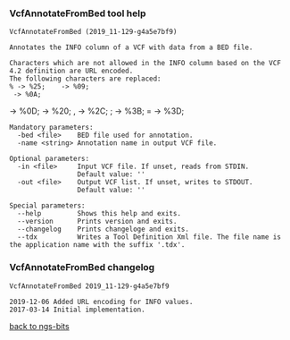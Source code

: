 ### VcfAnnotateFromBed tool help
	VcfAnnotateFromBed (2019_11-129-g4a5e7bf9)
	
	Annotates the INFO column of a VCF with data from a BED file.
	
	Characters which are not allowed in the INFO column based on the VCF 4.2 definition are URL encoded.
	The following characters are replaced:
	% -> %25; 	 -> %09;
	 -> %0A;  -> %0D;   -> %20; , -> %2C; ; -> %3B; = -> %3D;
	
	Mandatory parameters:
	  -bed <file>    BED file used for annotation.
	  -name <string> Annotation name in output VCF file.
	
	Optional parameters:
	  -in <file>     Input VCF file. If unset, reads from STDIN.
	                 Default value: ''
	  -out <file>    Output VCF list. If unset, writes to STDOUT.
	                 Default value: ''
	
	Special parameters:
	  --help         Shows this help and exits.
	  --version      Prints version and exits.
	  --changelog    Prints changeloge and exits.
	  --tdx          Writes a Tool Definition Xml file. The file name is the application name with the suffix '.tdx'.
	
### VcfAnnotateFromBed changelog
	VcfAnnotateFromBed 2019_11-129-g4a5e7bf9
	
	2019-12-06 Added URL encoding for INFO values.
	2017-03-14 Initial implementation.
[back to ngs-bits](https://github.com/imgag/ngs-bits)